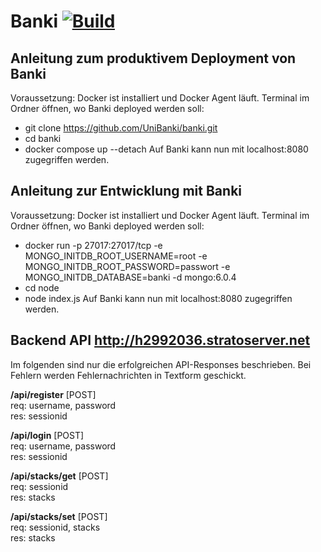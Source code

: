 # Banki [![Build](https://github.com/UniBanki/banki/actions/workflows/docker-image.yml/badge.svg)](https://github.com/UniBanki/banki/actions/workflows/docker-image.yml)

## Anleitung zum produktivem Deployment von Banki
Voraussetzung: Docker ist installiert und Docker Agent läuft.
Terminal im Ordner öffnen, wo Banki deployed werden soll:
- git clone https://github.com/UniBanki/banki.git
- cd banki
- docker compose up --detach
Auf Banki kann nun mit localhost:8080 zugegriffen werden.

## Anleitung zur Entwicklung mit Banki
Voraussetzung: Docker ist installiert und Docker Agent läuft.
Terminal im Ordner öffnen, wo Banki deployed werden soll:
- docker run -p 27017:27017/tcp -e MONGO_INITDB_ROOT_USERNAME=root -e MONGO_INITDB_ROOT_PASSWORD=passwort -e MONGO_INITDB_DATABASE=banki -d mongo:6.0.4
- cd node
- node index.js
Auf Banki kann nun mit localhost:8080 zugegriffen werden.

## Backend API http://h2992036.stratoserver.net
Im folgenden sind nur die erfolgreichen API-Responses beschrieben. Bei Fehlern werden Fehlernachrichten in Textform geschickt.

**/api/register** [POST]<br/>
req: username, password<br/>
res: sessionid<br/>

**/api/login** [POST]<br/>
req: username, password<br/>
res: sessionid

**/api/stacks/get** [POST]<br/>
req: sessionid<br/>
res: stacks

**/api/stacks/set** [POST]<br/>
req: sessionid, stacks<br/>
res: stacks
